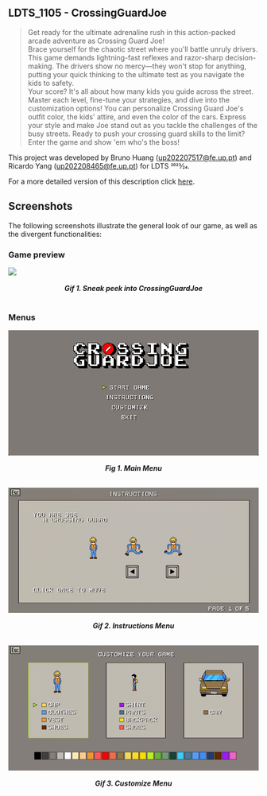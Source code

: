 ## LDTS_1105 - CrossingGuardJoe

> Get ready for the ultimate adrenaline rush in this action-packed arcade adventure as Crossing Guard Joe!  
> Brace yourself for the chaotic street where you'll battle unruly drivers.  
> This game demands lightning-fast reflexes and razor-sharp decision-making. The drivers show no mercy—they won't stop for anything, putting your quick thinking to the ultimate test as you navigate the kids to safety.  
> Your score? It's all about how many kids you guide across the street. Master each level, fine-tune your strategies, and dive into the customization options!
> You can personalize Crossing Guard Joe's outfit color, the kids' attire, and even the color of the cars. Express your style and make Joe stand out as you tackle the challenges of the busy streets.
> Ready to push your crossing guard skills to the limit?  
> Enter the game and show 'em who's the boss!

This project was developed by Bruno Huang (up202207517@fe.up.pt) and Ricardo Yang (up202208465@fe.up.pt) for LDTS 2023⁄24.

For a more detailed version of this description click [here](./docs/README.md).

## Screenshots

The following screenshots illustrate the general look of our game, as well as the divergent functionalities:

### Game preview
![](docs/images/Game_Preview.gif)
<p align="center" justify="center">
<b><i>Gif 1. Sneak peek into CrossingGuardJoe</i></b>
<br>
<br />

### Menus
![](docs/images/Menu.png)
<p align="center" justify="center">
<b><i>Fig 1. Main Menu</i></b>
<br>
<br />

![](docs/images/Instructions.gif)
<p align="center" justify="center">
<b><i>Gif 2. Instructions Menu</i></b>
<br>
<br />

![](docs/images/Customize.gif)
<p align="center" justify="center">
<b><i>Gif 3. Customize Menu</i></b>
<br>
<br />